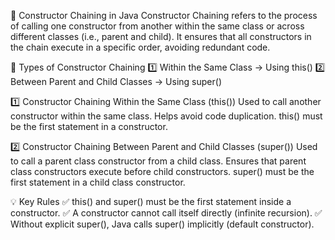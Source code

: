 🔹 Constructor Chaining in Java
Constructor Chaining refers to the process of calling one constructor from another within the same class or across different classes (i.e., parent and child). It ensures that all constructors in the chain execute in a specific order, avoiding redundant code.

🔹 Types of Constructor Chaining
1️⃣ Within the Same Class → Using this()
2️⃣ Between Parent and Child Classes → Using super()

1️⃣ Constructor Chaining Within the Same Class (this())
Used to call another constructor within the same class.
Helps avoid code duplication.
this() must be the first statement in a constructor.

2️⃣ Constructor Chaining Between Parent and Child Classes (super())
Used to call a parent class constructor from a child class.
Ensures that parent class constructors execute before child constructors.
super() must be the first statement in a child class constructor.

💡 Key Rules
✅ this() and super() must be the first statement inside a constructor.
✅ A constructor cannot call itself directly (infinite recursion).
✅ Without explicit super(), Java calls super() implicitly (default constructor).
